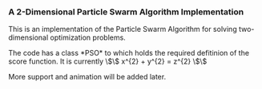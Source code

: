 <h3> A 2-Dimensional Particle Swarm Algorithm Implementation </h3>

<p> This is an implementation of the Particle Swarm Algorithm for solving two-dimensional optimization problems. </p>

<p> The code has a class *PSO* to which holds the required defitinion of the score function. It is currently \$\$ x^{2} + y^{2} = z^{2} \$\$ </p>

<p> More support and animation will be added later.</p>

